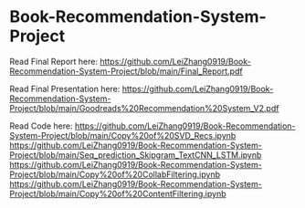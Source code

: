 # Book-Recommendation-System-Project

Read Final Report here: https://github.com/LeiZhang0919/Book-Recommendation-System-Project/blob/main/Final_Report.pdf

Read Final Presentation here: https://github.com/LeiZhang0919/Book-Recommendation-System-Project/blob/main/Goodreads%20Recommendation%20System_V2.pdf

Read Code here: https://github.com/LeiZhang0919/Book-Recommendation-System-Project/blob/main/Copy%20of%20SVD_Recs.ipynb
                 https://github.com/LeiZhang0919/Book-Recommendation-System-Project/blob/main/Seq_prediction_Skipgram_TextCNN_LSTM.ipynb
                 https://github.com/LeiZhang0919/Book-Recommendation-System-Project/blob/main/Copy%20of%20CollabFiltering.ipynb
                 https://github.com/LeiZhang0919/Book-Recommendation-System-Project/blob/main/Copy%20of%20ContentFiltering.ipynb
                
